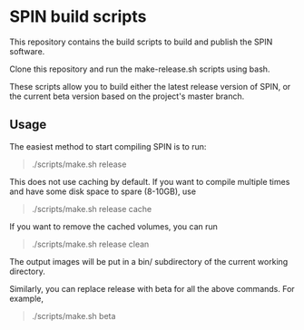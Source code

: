 # SPIN build scripts

This repository contains the build scripts to build and publish the SPIN
software.

Clone this repository and run the make-release.sh scripts using bash.

These scripts allow you to build either the latest release version of SPIN, or the current beta version based on the project's master branch.

## Usage

The easiest method to start compiling SPIN is to run:
> ./scripts/make.sh release

This does not use caching by default. If you want to compile multiple times
and have some disk space to spare (8-10GB), use
> ./scripts/make.sh release cache

If you want to remove the cached volumes, you can run
> ./scripts/make.sh release clean

The output images will be put in a bin/ subdirectory of the current working
 directory.

Similarly, you can replace release with beta for all the above commands.
For example,
> ./scripts/make.sh beta

<!-- ## Contents

**scripts/**
    build scripts for lede, spin, etc
    main entrance script for docker cmd

**Dockerfile**

 **README**
    Write command examples -->

<!-- **make-beta.sh**
   Script that builds all beta binaries in `bin/beta/` directory.
   Runs docker with specific bin/ bind mount. -->

<!-- **make-release.sh**
   Script that builds all release binaries in `bin/` directory.
   Runs docker with specific bin/ bind mount.  -->

<!-- **.gitignore**
    bin/ -->

<!-- # Manual

Handmatig builden bij beta-builds, met volumes en feed-link. Korte uitleg hoe
 dat moet.

Building release:
> docker build . -t spinbuild && docker run -v ccache:/build/cache -v ledesrc:/build/lede-source -v "$(pwd)"/bin:/build/output/sidn --rm -it spinbuild /build/build-release.sh


# Test
To log in to the image and manually run build commands, use the following
 command.

> docker build . -t spinbuild && docker run -v ccache:/build/cache -v ledesrc:/build/lede-source -v "$(pwd)"/output:/build/output/sidn --rm -it spinbuild /bin/bash

 -->
